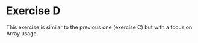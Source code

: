 # Exercise D
This exercise is similar to the previous one (exercise C) but with a focus on Array usage.